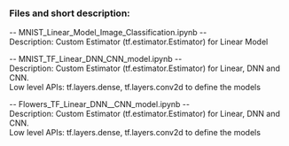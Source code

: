 ### Files and short description:

-- MNIST_Linear_Model_Image_Classification.ipynb --  
Description: Custom Estimator (tf.estimator.Estimator) for Linear Model

-- MNIST_TF_Linear_DNN_CNN_model.ipynb --  
Description: Custom Estimator (tf.estimator.Estimator) for Linear, DNN and CNN.   
Low level APIs: tf.layers.dense, tf.layers.conv2d to define the models

-- Flowers_TF_Linear_DNN__CNN_model.ipynb --  
Description: Custom Estimator (tf.estimator.Estimator) for Linear, DNN and CNN.  
Low level APIs: tf.layers.dense, tf.layers.conv2d to define the models
